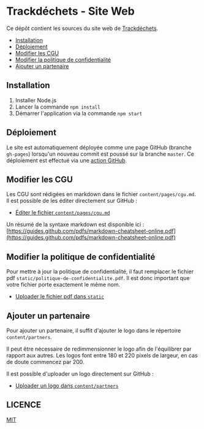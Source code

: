 # Trackdéchets - Site Web

Ce dépôt contient les sources du site web de [Trackdéchets](https://trackdechets.beta.gouv.fr).

- [Installation](#installation)
- [Déploiement](#deploiement)
- [Modifier les CGU](#modifier-les-cgu)
- [Modifier la politique de confidentialité](#modifier-la-politique-de-confidentialite)
- [Ajouter un partenaire](#ajouter-un-partenaire)

## Installation

1. Installer Node.js
2. Lancer la commande `npm install`
3. Démarrer l'application via la commande `npm start`

## Déploiement

Le site est automatiquement déployée comme une page GitHub (branche `gh-pages`) lorsqu'un nouveau commit est poussé sur la branche `master`.
Ce déploiement est effectué via une [action GitHub](./.github/workflows/deploy.yml).

## Modifier les CGU

Les CGU sont rédigées en markdown dans le fichier `content/pages/cgu.md`.
Il est possible de les éditer directement sur GitHub :

- [Éditer le fichier `content/pages/cgu.md`](https://github.com/MTES-MCT/trackdechets-website/edit/master/content/pages/cgu.md)

Un résumé de la syntaxe markdown est disponible ici : [https://guides.github.com/pdfs/markdown-cheatsheet-online.pdf](https://guides.github.com/pdfs/markdown-cheatsheet-online.pdf)

## Modifier la politique de confidentialité

Pour mettre à jour la politique de confidentialité, il faut remplacer le fichier pdf `static/politique-de-confidentialite.pdf`.
Il est donc important que votre fichier porte exactement le même nom.

- [Uploader le fichier pdf dans `static`](https://github.com/MTES-MCT/trackdechets-website/upload/master/static)

## Ajouter un partenaire

Pour ajouter un partenaire, il suffit d'ajouter le logo dans le répertoire `content/partners`.

Il peut être nécessaire de redimmensionner le logo afin de l'équilibrer par rapport aux autres.
Les logos font entre 180 et 220 pixels de largeur, en cas de doute commencez par 200.

Il est possible d'uploader un logo directement sur GitHub :

- [Uploader un logo dans `content/partners`](https://github.com/MTES-MCT/trackdechets-website/upload/master/content/partners)

## LICENCE

[MIT](./LICENSE)
